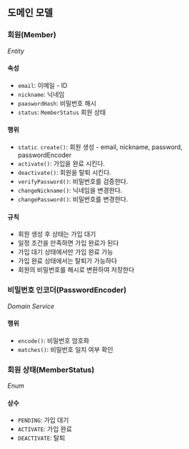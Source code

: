 ## 도메인 모델
### 회원(Member)
_Entity_
#### 속성
- `email`: 이메일 - ID
- `nickname`: 닉네임
- `paaswordHash`: 비밀번호 해시
- `status`: `MemberStatus` 회원 상태
#### 행위
- `static create()`: 회원 생성 - email, nickname, password, passwordEncoder
- `activate()`: 가입을 완료 시킨다.
- `deactivate()`: 회원을 탈퇴 시킨다.
- `verifyPassword()`: 비밀번호를 검증한다.
- `changeNickname()`: 닉네임을 변경한다.
- `changePassword()`: 비밀번호를 변경한다.
#### 규칙
- 회원 생성 후 상태는 가입 대기
- 일정 조건을 만족하면 가입 완료가 된다
- 가입 대기 상태에서만 가입 완료 가능
- 가입 완료 상태에서는 탈퇴가 가능하다
- 회원의 비밀번호를 해시로 변환하여 저장한다

### 비밀번호 인코더(PasswordEncoder)
_Domain Service_
#### 행위
- `encode()`: 비밀번호 암호화
- `matches()`: 비밀번호 일치 여부 확인

### 회원 상태(MemberStatus)
_Enum_
#### 상수
- `PENDING`: 가입 대기
- `ACTIVATE`: 가입 완료
- `DEACTIVATE`: 탈퇴
